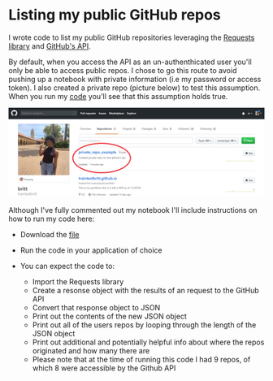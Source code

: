 # Listing my public GitHub repos


I wrote code to list my public GitHub repositories leveraging the [Requests library](https://pypi.org/project/requests/2.7.0/) and [GitHub's API](https://developer.github.com/v3/repos/#list-your-repositories).

By default, when you access the API as an un-authenthicated user you'll only be able to access public repos. I chose to go this route to avoid pushing up a notebook with private information (i.e my password or access token). I also created a private repo (picture below) to test this assumption. When you run my [code](https://github.com/traintestbritt/github_api_public_repo_example/blob/master/github_api_public_repo_example.ipynb) you'll see that this assumption holds true.

![GitHub Repo Screenshot](/github_repo_screenshot.png)

Although I've fully commented out my notebook I'll include instructions on how to run my code here:

- Download the [file](https://github.com/traintestbritt/github_api_public_repo_example/blob/master/github_api_public_repo_example.ipynb)
- Run the code in your application of choice
- You can expect the code to:
  - Import the Requests library
  - Create a resonse object with the results of an request to the GitHub API
  - Convert that response object to JSON
  - Print out the contents of the new JSON object
  - Print out all of the users repos by looping through the length of the JSON object
  - Print out additional and potentially helpful info about where the repos originated and how many there are
  
  * Please note that at the time of running this code I had 9 repos, of which 8 were accessible by the Github API
